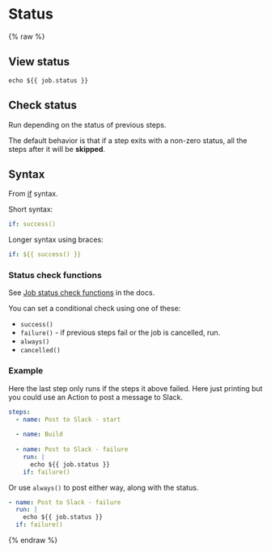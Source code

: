 # Status


{% raw %}


## View status

```
echo ${{ job.status }}
```


## Check status

Run depending on the status of previous steps.

The default behavior is that if a step exits with a non-zero status, all the steps after it will be **skipped**.


## Syntax

From [if](https://docs.github.com/en/actions/reference/workflow-syntax-for-github-actions#jobsjob_idstepsif) syntax.

Short syntax:

```yaml
if: success()
```

Longer syntax using braces:

```yaml
if: ${{ success() }}
```


### Status check functions

See [Job status check functions](https://docs.github.com/en/actions/reference/context-and-expression-syntax-for-github-actions#job-status-check-functions) in the docs.

You can set a conditional check using one of these:

- `success()`
- `failure()` - if previous steps fail or the job is cancelled, run.
- `always()`
- `cancelled()`

### Example

Here the last step only runs if the steps it above failed. Here just printing but you could use an Action to post a message to Slack.

```yaml
steps:
  - name: Post to Slack - start
    
  - name: Build
    
  - name: Post to Slack - failure
    run: |
      echo ${{ job.status }}
    if: failure()
```

Or use `always()` to post either way, along with the status.

```yaml
- name: Post to Slack - failure
  run: |
    echo ${{ job.status }}
  if: failure()
```

{% endraw %}
